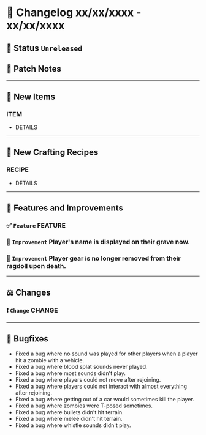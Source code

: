 # :bookmark_tabs:  Changelog xx/xx/xxxx - xx/xx/xxxx

## :red_circle: Status `Unreleased`
<!-- ## :green_circle: Status `Released` -->

## :speech_balloon: Patch Notes

________

## :gun: New Items

### ITEM
- DETAILS

________

## :thread: New Crafting Recipes

### RECIPE
- DETAILS

________

## :loudspeaker: Features and Improvements


### :white_check_mark: `Feature` FEATURE

### :arrow_up_small: `Improvement` Player's name is displayed on their grave now.

### :arrow_up_small: `Improvement` Player gear is no longer removed from their ragdoll upon death.

________

## :balance_scale: Changes

### :exclamation: `Change` CHANGE

________

## :bug: Bugfixes
- Fixed a bug where no sound was played for other players when a player hit a zombie with a vehicle.
- Fixed a bug where blood splat sounds never played.
- Fixed a bug where most sounds didn't play.
- Fixed a bug where players could not move after rejoining.
- Fixed a bug where players could not interact with almost everything after rejoining.
- Fixed a bug where getting out of a car would sometimes kill the player.
- Fixed a bug where zombies were T-posed sometimes.
- Fixed a bug where bullets didn't hit terrain.
- Fixed a bug where melee didn't hit terrain.
- Fixed a bug where whistle sounds didn't play.
